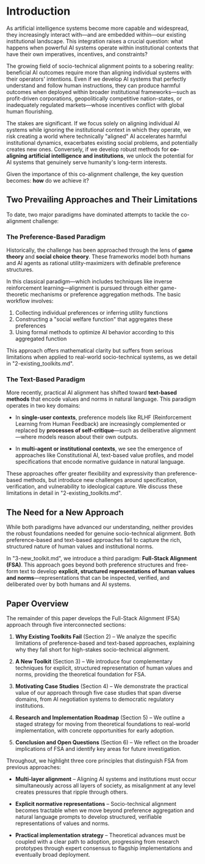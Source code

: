 # Introduction

As artificial intelligence systems become more capable and widespread, they increasingly interact with—and are embedded within—our existing institutional landscape. This integration raises a crucial question: what happens when powerful AI systems operate within institutional contexts that have their own imperatives, incentives, and constraints?

The growing field of socio-technical alignment points to a sobering reality: beneficial AI outcomes require more than aligning individual systems with their operators' intentions. Even if we develop AI systems that perfectly understand and follow human instructions, they can produce harmful outcomes when deployed within broader institutional frameworks—such as profit-driven corporations, geopolitically competitive nation-states, or inadequately regulated markets—whose incentives conflict with global human flourishing.

The stakes are significant. If we focus solely on aligning individual AI systems while ignoring the institutional context in which they operate, we risk creating a world where technically "aligned" AI accelerates harmful institutional dynamics, exacerbates existing social problems, and potentially creates new ones. Conversely, if we develop robust methods for **co-aligning artificial intelligence and institutions**, we unlock the potential for AI systems that genuinely serve humanity's long-term interests.

Given the importance of this co-alignment challenge, the key question becomes: **how** do we achieve it?

## Two Prevailing Approaches and Their Limitations

To date, two major paradigms have dominated attempts to tackle the co-alignment challenge:

### The Preference-Based Paradigm

Historically, the challenge has been approached through the lens of **game theory** and **social choice theory**. These frameworks model both humans and AI agents as rational utility-maximizers with definable preference structures.

In this classical paradigm—which includes techniques like inverse reinforcement learning—alignment is pursued through either game-theoretic mechanisms or preference aggregation methods. The basic workflow involves:

1. Collecting individual preferences or inferring utility functions
2. Constructing a "social welfare function" that aggregates these preferences  
3. Using formal methods to optimize AI behavior according to this aggregated function

This approach offers mathematical clarity but suffers from serious limitations when applied to real-world socio-technical systems, as we detail in "2-existing_toolkits.md".

### The Text-Based Paradigm

More recently, practical AI alignment has shifted toward **text-based methods** that encode values and norms in natural language. This paradigm operates in two key domains:

- In **single-user contexts**, preference models like RLHF (Reinforcement Learning from Human Feedback) are increasingly complemented or replaced by **processes of self-critique**—such as deliberative alignment—where models reason about their own outputs.

- In **multi-agent or institutional contexts**, we see the emergence of approaches like Constitutional AI, text-based value profiles, and model specifications that encode normative guidance in natural language.

These approaches offer greater flexibility and expressivity than preference-based methods, but introduce new challenges around specification, verification, and vulnerability to ideological capture. We discuss these limitations in detail in "2-existing_toolkits.md".

## The Need for a New Approach

While both paradigms have advanced our understanding, neither provides the robust foundations needed for genuine socio-technical alignment. Both preference-based and text-based approaches fail to capture the rich, structured nature of human values and institutional norms.

In "3-new_toolkit.md", we introduce a third paradigm: **Full-Stack Alignment (FSA)**. This approach goes beyond both preference structures and free-form text to develop **explicit, structured representations of human values and norms**—representations that can be inspected, verified, and deliberated over by both humans and AI systems.

## Paper Overview

The remainder of this paper develops the Full-Stack Alignment (FSA) approach through five interconnected sections:

1. **Why Existing Toolkits Fail** (Section 2) – We analyze the specific limitations of preference-based and text-based approaches, explaining why they fall short for high-stakes socio-technical alignment.

2. **A New Toolkit** (Section 3) – We introduce four complementary techniques for explicit, structured representation of human values and norms, providing the theoretical foundation for FSA.

3. **Motivating Case Studies** (Section 4) – We demonstrate the practical value of our approach through five case studies that span diverse domains, from AI negotiation systems to democratic regulatory institutions.

4. **Research and Implementation Roadmap** (Section 5) – We outline a staged strategy for moving from theoretical foundations to real-world implementation, with concrete opportunities for early adoption.

5. **Conclusion and Open Questions** (Section 6) – We reflect on the broader implications of FSA and identify key areas for future investigation.

Throughout, we highlight three core principles that distinguish FSA from previous approaches:

- **Multi-layer alignment** – Aligning AI systems and institutions must occur simultaneously across all layers of society, as misalignment at any level creates pressures that ripple through others.
  
- **Explicit normative representations** – Socio-technical alignment becomes tractable when we move beyond preference aggregation and natural language prompts to develop structured, verifiable representations of values and norms.
  
- **Practical implementation strategy** – Theoretical advances must be coupled with a clear path to adoption, progressing from research prototypes through expert consensus to flagship implementations and eventually broad deployment.
